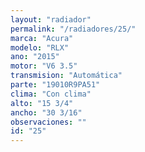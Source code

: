 ```yaml
---
layout: "radiador"
permalink: "/radiadores/25/"
marca: "Acura"
modelo: "RLX"
ano: "2015"
motor: "V6 3.5"
transmision: "Automática"
parte: "19010R9PA51"
clima: "Con clima"
alto: "15 3/4"
ancho: "30 3/16"
observaciones: ""
id: "25"
---
```


